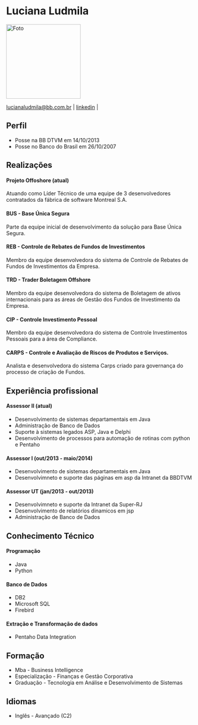 # Luciana Ludmila
<img src="https://lucianaludmila.github.io/images/eu.jpg" alt="Foto" width="200"/>

lucianaludmila@bb.com.br | [linkedin](https://www.linkedin.com/in/luciana-ludmila-costa-155171154) | 

## Perfil
- Posse na BB DTVM em 14/10/2013
- Posse no Banco do Brasil em 26/10/2007


## Realizações

#### Projeto Offoshore (atual)
Atuando como Líder Técnico de uma equipe de 3 desenvolvedores contratados da fábrica de software Montreal S.A.

#### BUS - Base Única Segura
Parte da equipe inicial de desenvolvimento da solução para Base Única Segura.

#### REB - Controle de Rebates de Fundos de Investimentos
Membro da equipe desenvolvedora do sistema de Controle de Rebates de Fundos de Investimentos da Empresa.

#### TRD - Trader Boletagem Offshore
Membro da equipe desenvolvedora do sistema de Boletagem de ativos internacionais para as áreas de Gestão dos Fundos de Investimento da Empresa.

#### CIP - Controle Investimento Pessoal
Membro da equipe desenvolvedora do sistema de Controle Investimentos Pessoais para a área de Compliance.

#### CARPS - Controle e Avaliação de Riscos de Produtos e Serviços.
Analista e desenvolvedora do sistema Carps criado para governança do processo de criação de Fundos.


## Experiência profissional

#### Assessor II (atual)
- Desenvolvimento de sistemas departamentais em Java
- Administração de Banco de Dados
- Suporte à sistemas legados ASP, Java e Delphi
- Desenvolvimento de processos para automação de rotinas com python e Pentaho

#### Assessor I (out/2013 - maio/2014)
- Desenvolvimento de sistemas departamentais em Java
- Desenvolvimneto e suporte das páginas em asp da Intranet da BBDTVM

#### Assessor UT (jan/2013 - out/2013) 
- Desenvolvimneto e suporte da Intranet da Super-RJ
- Desenvolvimento de relatórios dinamicos em jsp
- Administração de Banco de Dados

## Conhecimento Técnico

#### Programação
- Java
- Python

#### Banco de Dados
- DB2
- Microsoft SQL
- Firebird

#### Extração e Transformação de dados
- Pentaho Data Integration


## Formação
- Mba - Business Intelligence
- Especialização - Finanças e Gestão Corporativa
- Graduação - Tecnologia em Análise e Desenvolvimento de Sistemas

## Idiomas
- Inglês - Avançado (C2)


 